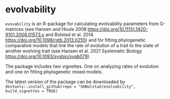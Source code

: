 # evolvability

`evovability` is an R-package for calculating evolvability parameters from G-matrices (see Hansen and Houle 2008  <https://doi.org/10.1111/j.1420-9101.2008.01573.x> and Bolstad et al. 2014 <https://doi.org/10.1098/rstb.2013.0255>) and for fitting phylogenetic comparative models that link the rate of evolution of a trait to the state of another evolving trait (see Hansen et al. 2021 Systematic Biology <https://doi.org/10.1093/sysbio/syab079>).

The package includes two vignettes. One on analyzing rates of evolution and one on fitting phylogenetic mixed models.

The latest version of the package can be downloaded by `devtools::install_github(repo = "GHBolstad/evolvability", build_vignettes = TRUE)`
